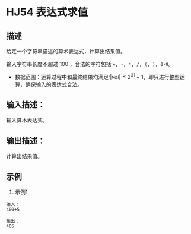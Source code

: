 # HJ54 表达式求值

## 描述

给定一个字符串描述的算术表达式，计算出结果值。

输入字符串长度不超过 100 ，合法的字符包括 `+, -, *, /, (, ), 0-9`。

* 数据范围：运算过程中和最终结果均满足:$\vert val \vert \leq 2^{31} − 1$，即只进行整型运算，确保输入的表达式合法。

## 输入描述：

输入算术表达式。

## 输出描述：

计算出结果值。

## 示例

1. 示例1

```text
输入：
400+5

输出：
405
```

